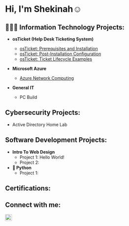 <h1>Hi, I'm Shekinah☺️ </h1>

<h2>👩🏽‍💻 Information Technology Projects:</h2>

- <b>osTicket (Help Desk Ticketing System)</b>
  - [osTicket: Prerequisites and Installation](https://github.com/ShekinahMaxwell/LABURL)
  - [osTicket: Post-Installation Configuration](https://github.com/ShekinahMaxwell/LABURL)
  - [osTicket: Ticket Lifecycle Examples](https://github.com/ShekinahMaxwell/LABURL)

- <b>Microsoft Azure</b>
   - [Azure Network Computing](https://github.com/ShekinahMaxwell/Azure_NetworkComputing)
   
- <b>General IT</b>
  - PC Build

<h2>Cybersecurity Projects:</h2>  

  - Active Directory Home Lab

<h2>Software Development Projects:</h2>

- <b>Intro To Web Design</b>
  - Project 1: Hello World!
  - Project 2:
- <b>🐍 Python</b>
  - Project 1:


<h2>Certifications:</h2>

<h2>Connect with me:</h2>

[<img align="left" alt="ShekinahMaxwell | LinkedIn" width="22px" src="https://cdn.jsdelivr.net/npm/simple-icons@v3/icons/linkedin.svg" />][linkedin]

[linkedin]: https://linkedin.com/in/maxwell2024

